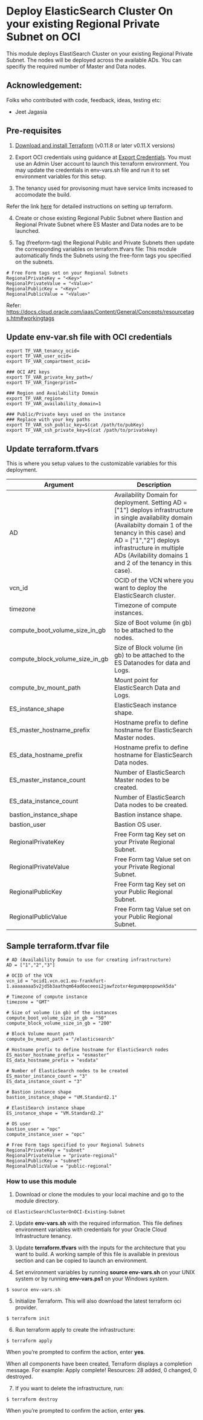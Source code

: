 
# Deploy ElasticSearch Cluster On your existing Regional Private Subnet on OCI

This module deploys ElastiSearch Cluster on your existing Regional Private Subnet. The nodes will be deployed across the available ADs. You can specifiy the required number of Master and Data nodes. 

## Acknowledgement: 
Folks who contributed with code, feedback, ideas, testing etc:
-  Jeet Jagasia

## Pre-requisites
1. [Download and install Terraform](https://www.terraform.io/downloads.html) (v0.11.8 or later v0.11.X versions)

2. Export OCI credentials using guidance at [Export Credentials](https://www.terraform.io/docs/providers/oci/index.html).
You must use an Admin User account to launch this terraform environment. You may update the credentials in env-vars.sh file and run it to set environment variables for this setup.

3. The tenancy used for provisoning must have service limits increased to accomodate the build. 

Refer the link [here](https://github.com/oracle/oci-quickstart-prerequisites) for detailed instructions on setting up terraform.

4. Create or chose existing Regional Public Subnet where Bastion and Regional Private Subnet where ES Master and Data nodes are to be launched. 

5. Tag (freeform-tag) the Regional Public and Private Subnets then update the corresponding variables on terraform.tfvars file:
This module automatically finds the Subnets using the free-form tags you specified on the subnets.

```
# Free Form tags set on your Regional Subnets
RegionalPrivateKey = "<Key>"
RegionalPrivateValue = "<Value>"
RegionalPublicKey = "<Key>"
RegionalPublicValue = "<Value>"
```

Refer: https://docs.cloud.oracle.com/iaas/Content/General/Concepts/resourcetags.htm#workingtags

## Update env-var.sh file with OCI credentials
```
export TF_VAR_tenancy_ocid=
export TF_VAR_user_ocid=
export TF_VAR_compartment_ocid=

### OCI API keys
export TF_VAR_private_key_path=/
export TF_VAR_fingerprint=

### Region and Availability Domain
export TF_VAR_region=
export TF_VAR_availability_domain=1

### Public/Private keys used on the instance
### Replace with your key paths
export TF_VAR_ssh_public_key=$(cat /path/to/pubKey)
export TF_VAR_ssh_private_key=$(cat /path/to/privatekey)
```

## Update terraform.tfvars 

This is where you setup values to the customizable variables for this deployment.

| Argument                   | Description                                                                                                                                                                                                                                                                                                                                                       |
| -------------------------- | ----------------------------------------------------------------------------------------------------------------------------------------------------------------------------------------------------------------------------------------------------------------------------------------------------------------------------------------------------------------- |                                                                                                                                                                                                            
| AD                         | Availability Domain for deployment. Setting AD = ["1"] deploys infrastructure in single availability domain (Availabilty domain 1 of the tenancy in this case) and AD = ["1","2"] deploys infrastructure in multiple ADs (Avilability domains 1 and 2 of the tenancy in this case). |
| vcn_id                     | OCID of the VCN where you want to deploy the ElasticSearch cluster.                                                               
| timezone                   | Timezone of compute instances.
| compute_boot_volume_size_in_gb              | Size of Boot volume (in gb) to be attached to the nodes.
| compute_block_volume_size_in_gb             | Size of Block volume (in gb) to be attached to the ES Datanodes for data and Logs.
| compute_bv_mount_path              | Mount point for ElasticSearch Data and Logs.
| ES_instance_shape             	 | ElasticSeach instance shape.
| ES_master_hostname_prefix          | Hostname prefix to define hostname for ElasticSearch Master nodes.
| ES_data_hostname_prefix            | Hostname prefix to define hostname for ElasticSearch Data nodes. 
| ES_master_instance_count           | Number of ElasticSearch Master nodes to be created.
| ES_data_instance_count             | Number of ElasticSearch Data nodes to be created.                                                                        
| bastion_instance_shape             | Bastion instance shape. 
| bastion_user             			 | Bastion OS user.
| RegionalPrivateKey             | Free Form tag Key set on your Private Regional Subnet.
| RegionalPrivateValue           | Free Form tag Value set on your Private Regional Subnet.
| RegionalPublicKey              | Free Form tag Key set on your Public Regional Subnet.
| RegionalPublicValue            | Free Form tag Value set on your Public Regional Subnet. 


## Sample terraform.tfvar file 

```hcl
# AD (Availability Domain to use for creating infrastructure) 
AD = ["1","2","3"]

# OCID of the VCN
vcn_id = "ocid1.vcn.oc1.eu-frankfurt-1.aaaaaaaa5v2jd5b3aathqm64ad6oceeoi2jawfzotxr4egumqepopownk5da"

# Timezone of compute instance
timezone = "GMT"

# Size of volume (in gb) of the instances
compute_boot_volume_size_in_gb = "50"
compute_block_volume_size_in_gb = "200"

# Block Volume mount path
compute_bv_mount_path = "/elasticsearch"

# Hostname prefix to define hostname for ElasticSearch nodes
ES_master_hostname_prefix = "esmaster"
ES_data_hostname_prefix = "esdata"

# Number of ElasticSearch nodes to be created
ES_master_instance_count = "3"
ES_data_instance_count = "3"

# Bastion instance shape
bastion_instance_shape = "VM.Standard2.1"

# ElastiSearch instance shape
ES_instance_shape = "VM.Standard2.2"

# OS user
bastion_user = "opc"
compute_instance_user = "opc"

# Free Form tags specified to your Regional Subnets
RegionalPrivateKey = "subnet"
RegionalPrivateValue = "private-regional"
RegionalPublicKey = "subnet"
RegionalPublicValue = "public-regional"
```

### How to use this module

1) Download or clone the modules to your local machine and go to the module directory.

  ```
  cd ElasticSearchClusterOnOCI-Existing-Subnet
  ```

2) Update **env-vars.sh** with the required information. This file defines environment variables with credentials for your Oracle Cloud Infrastructure tenancy.

3) Update **terraform.tfvars** with the inputs for the architecture that you want to build. A working sample of this file is available in previous section and can be copied to launch an environment.

4) Set environment variables by running **source env-vars.sh** on your UNIX system or by running **env-vars.ps1** on your Windows system.

  ```
  $ source env-vars.sh
  ```

5) Initialize Terraform. This will also download the latest terraform oci provider.

  ```
  $ terraform init
  ```

6) Run terraform apply to create the infrastructure:

  ```
  $ terraform apply
  ```

When you’re prompted to confirm the action, enter **yes**.

When all components have been created, Terraform displays a completion message. For example: Apply complete! Resources: 28 added, 0 changed, 0 destroyed.

7) If you want to delete the infrastructure, run:

  ```
  $ terraform destroy
  ```

When you’re prompted to confirm the action, enter **yes**.



